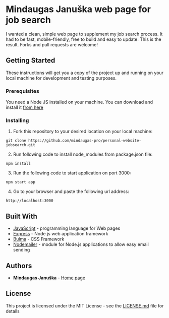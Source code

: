 # Mindaugas Januška web page for job search

I wanted a clean, simple web page to supplement my job search process. It had to be fast, mobile-friendly, free to build and easy to update. This is the result. Forks and pull requests are welcome!

## Getting Started

These instructions will get you a copy of the project up and running on your local machine for development and testing purposes.

### Prerequisites

You need a Node JS installed on your machine. You can download and install it [from here](https://nodejs.org/en/download/)

### Installing

1. Fork this repository to your desired location on your local machine:

```
git clone https://github.com/mindaugas-pro/personal-website-jobsearch.git
```

2. Run following code to install node_modules from package.json file:

```
npm install
```

3. Run the following code to start application on port 3000:

```
npm start app
```

4. Go to your browser and paste the following url address:

```
http://localhost:3000
```


## Built With

* [JavaScript](https://developer.mozilla.org/en-US/docs/Web/JavaScript) - programming language for Web pages
* [Express](https://expressjs.com) - Node.js web application framework
* [Bulma](https://bulma.io) - CSS Framework
* [Nodemailer](https://nodemailer.com/about/) - module for Node.js applications to allow easy email sending


## Authors

* **Mindaugas Januška** - [Home page](https://mindaugas.pro)


## License

This project is licensed under the MIT License - see the [LICENSE.md](LICENSE.md) file for details
